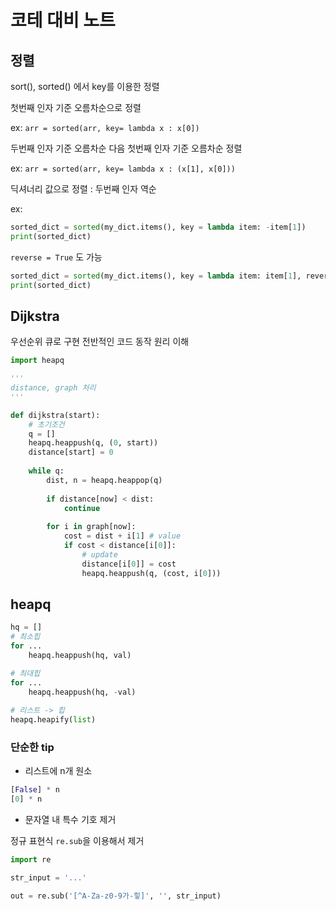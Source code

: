 # 코테 대비 노트 

## 정렬
sort(), sorted() 에서 key를 이용한 정렬

첫번째 인자 기준 오름차순으로 정렬

ex: `arr = sorted(arr, key= lambda x : x[0])`

두번째 인자 기준 오름차순 다음 첫번째 인자 기준 오름차순 정렬

ex: `arr = sorted(arr, key= lambda x : (x[1], x[0]))`

딕셔너리 값으로 정렬 : 두번째 인자 역순

ex:
```py
sorted_dict = sorted(my_dict.items(), key = lambda item: -item[1])
print(sorted_dict)
```

`reverse = True` 도 가능
    
```py
sorted_dict = sorted(my_dict.items(), key = lambda item: item[1], reverse=True)
print(sorted_dict)
```

## Dijkstra

우선순위 큐로 구현
전반적인 코드 동작 원리 이해

```py
import heapq

'''
distance, graph 처리
'''

def dijkstra(start):
    # 초기조건
    q = []
    heapq.heappush(q, (0, start))
    distance[start] = 0
    
    while q:
        dist, n = heapq.heappop(q)
        
        if distance[now] < dist:
            continue
        
        for i in graph[now]:
            cost = dist + i[1] # value
            if cost < distance[i[0]]:
                # update
                distance[i[0]] = cost
                heapq.heappush(q, (cost, i[0]))

```



## heapq

```py
hq = []
# 최소힙
for ...
    heapq.heappush(hq, val)

# 최대힙
for ...
    heapq.heappush(hq, -val)
    
# 리스트 -> 힙
heapq.heapify(list)
```

### 단순한 tip

- 리스트에 n개 원소 
```py
[False] * n
[0] * n
```

- 문자열 내 특수 기호 제거

정규 표현식 `re.sub`을 이용해서 제거
```py
import re

str_input = '...'

out = re.sub('[^A-Za-z0-9가-힣]', '', str_input)

```
